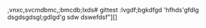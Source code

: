 ,vnxc,svcmdbmc,;bmcdb;lxds# gittest
:lvgdf;bgkdfgd
'hfhds'gfdlg
dsgdsgdsgl;gdlgd'g
sdw
dswefdsf"][]
